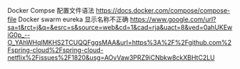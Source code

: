 Docker Compse 配置文件语法 https://docs.docker.com/compose/compose-file
Docker swarm eureka 显示名称不正确 https://www.google.com/url?sa=t&rct=j&q=&esrc=s&source=web&cd=1&cad=rja&uact=8&ved=0ahUKEwiG0p_--O_YAhWHqlMKHS2TCUQQFggsMAA&url=https%3A%2F%2Fgithub.com%2Fspring-cloud%2Fspring-cloud-netflix%2Fissues%2F1820&usg=AOvVaw3PRZ9iCNbkw8ckXBHtC2LU